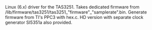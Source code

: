 Linux (6.x) driver for the TAS3251. Takes dedicated firmware from /lib/firmware/tas3251/tas3251_"firmware"_"samplerate".bin. Generate firmware from TI's PPC3 with hex.c. HD version with separate clock generator SI5351a also provided.

